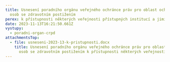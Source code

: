 ```yaml
---
title: Usnesení poradního orgánu veřejného ochránce práv pro oblast ochrany práv
  osob se zdravotním postižením
perex: k přístupnosti některých veřejnosti přístupných institucí a jimi poskytovaných služeb
date: 2023-11-13T16:21:50.661Z
vystupy:
  - poradni-organ-crpd
attachmentsTop:
  - file: usneseni-2023-13-k-pristupnosti.docx
    title: Usnesení poradního orgánu veřejného ochránce práv pro oblast ochrany práv
      osob se zdravotním postižením k přístupnosti některých veřejnosti přístupných institucí a jimi poskytovaných služeb
---
```

